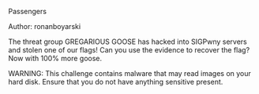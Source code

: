 Passengers

Author: ronanboyarski

The threat group GREGARIOUS GOOSE has hacked into SIGPwny servers and stolen one of our flags! Can you use the evidence to recover the flag? Now with 100% more goose.

WARNING: This challenge contains malware that may read images on your hard disk. Ensure that you do not have anything sensitive present.
